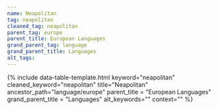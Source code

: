 ```yaml
---
name: Neapolitan
tag: neapolitan
cleaned_tag: neapolitan
parent_tag: europe
parent_title: European Languages
grand_parent_tag: language
grand_parent_title: Languages
alt_tags: 
---
```


{% include data-table-template.html 
  keyword="neapolitan" 
  cleaned_keyword="neapolitan" 
  title="Neapolitan"
  ancestor_path="language/europe" 
  parent_title = "European Languages"
  grand_parent_title = "Languages"
  alt_keywords=""
  context=""
%}


